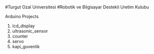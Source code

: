 #Turgut Ozal Universitesi
#Robotik ve Bilgisayar Destekli Uretim Kulubu

Arduino Projects

1. lcd_display
2. ultrasonic_sensor
3. counter
4. servo
5. kapi_guvenlik
